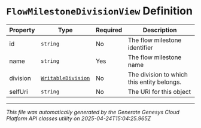 # `FlowMilestoneDivisionView` Definition

| Property | Type | Required | Description |
|----------|------|----------|-------------|
| id | `string` | No | The flow milestone identifier |
| name | `string` | Yes | The flow milestone name |
| division | [`WritableDivision`](writabledivision-definition.md) | No | The division to which this entity belongs. |
| selfUri | `string` | No | The URI for this object |

---

*This file was automatically generated by the Generate Genesys Cloud Platform API classes utility on 2025-04-24T15:04:25.965Z*